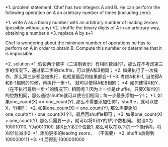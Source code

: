 *1\. problem statement:
Chef has two integers A and B. He can perform the following operation on A an arbitrary number of times (including zero):

  *1\. write A as a binary number with an arbitrary number of leading zeroes (possibly without any)
  *2\. shuffle the binary digits of A in an arbitrary way, obtaining a number s
  *3\. replace A by s+1

Chef is wondering about the minimum number of operations he has to perform on A in order to obtain B. Compute this number or determine that it is impossible.

*2\. solution
  *1\. 假设两个数字（二进制表示）有相同数目的1，那么在不考虑第三步的情况下，通过第二步的shuffle，可以使A和B相同；
  *2\. 如果执行了一次操作，那么第三步都会被执行，也就是最后的结果都会+1
  *3\. 考虑A和B-1, 当使得A和B-1相同的时候，再执行一步+1， 就可以使得A和B相同；
  *4\. 如何使得X和Y，（在不执行最后一步+1的情况下）相同呢？因为上一步是shuffle，只要X和Y的1的位数相同，那么通过shuffle就可以使它们相同；每一步最多添加一个1；
    *1\. 如果one_count(X) == one_count(Y), 那么不需要添加任何1，shuffle，就可以使X，Y相同；
    *2\. 如果one_count(X) < one_count(Y), 那么需要添加one_count(Y) - one_count(X)个1，最后再shuffle即可；
    *3\. 如果one_count(X) > one_count(Y), 那么只需要一步，就可以将X和Y的1的个数相同。 假设X为100010110, Y为0010100, 即X比Y多2个位数1. 那么可以在以下的一个操作内，将X的1位减少2:
      *1\. 添加更多的leading zeors， （不需要）
      *2\. shuffle后得到 1000000111
      *3\. +1 后得到 1000001000
